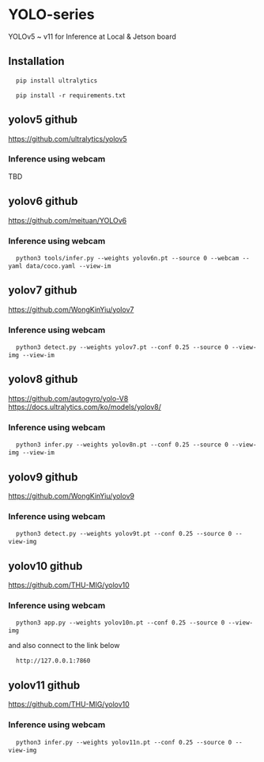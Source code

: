 # YOLO-series
YOLOv5 ~ v11 for Inference at Local & Jetson board


## Installation
<pre> <code> pip install ultralytics </code> </pre>
<pre> <code> pip install -r requirements.txt </code> </pre>

## yolov5 github
https://github.com/ultralytics/yolov5
### Inference using webcam
TBD

## yolov6 github
https://github.com/meituan/YOLOv6
### Inference using webcam
<pre> <code> python3 tools/infer.py --weights yolov6n.pt --source 0 --webcam --yaml data/coco.yaml --view-im </code> </pre>

## yolov7 github
https://github.com/WongKinYiu/yolov7
### Inference using webcam
<pre> <code> python3 detect.py --weights yolov7.pt --conf 0.25 --source 0 --view-img --view-im </code> </pre>

## yolov8 github
https://github.com/autogyro/yolo-V8
https://docs.ultralytics.com/ko/models/yolov8/
### Inference using webcam
<pre> <code> python3 infer.py --weights yolov8n.pt --conf 0.25 --source 0 --view-img --view-im </code> </pre>

## yolov9 github
https://github.com/WongKinYiu/yolov9
### Inference using webcam
<pre> <code> python3 detect.py --weights yolov9t.pt --conf 0.25 --source 0 --view-img </code> </pre>

## yolov10 github
https://github.com/THU-MIG/yolov10
### Inference using webcam
<pre> <code> python3 app.py --weights yolov10n.pt --conf 0.25 --source 0 --view-img </code> </pre>
and also connect to the link below
<pre> <code> http://127.0.0.1:7860 </code> </pre>

## yolov11 github
https://github.com/THU-MIG/yolov10
### Inference using webcam
<pre> <code> python3 infer.py --weights yolov11n.pt --conf 0.25 --source 0 --view-img </code> </pre>
